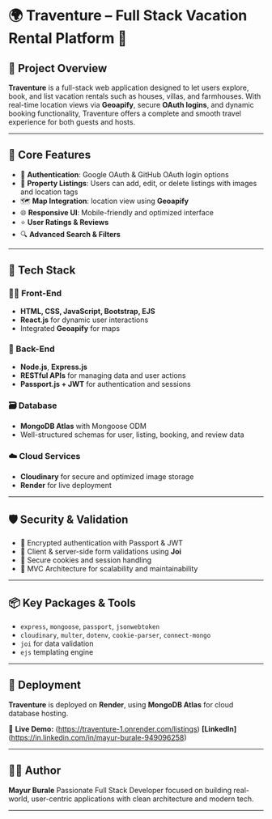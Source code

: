 # 🌍 Traventure – Full Stack Vacation Rental Platform 🏡

## 📝 Project Overview

**Traventure** is a full-stack web application designed to let users explore, book, and list vacation rentals such as houses, villas, and farmhouses. With real-time location views via **Geoapify**, secure **OAuth logins**, and dynamic booking functionality, Traventure offers a complete and smooth travel experience for both guests and hosts.

---

## 🎯 Core Features

* 🔑 **Authentication**: Google OAuth & GitHub OAuth login options
* 🏡 **Property Listings**: Users can add, edit, or delete listings with images and location tags
* 🗺️ **Map Integration**: location view using **Geoapify**
* 🌐 **Responsive UI**: Mobile-friendly and optimized interface
* ⭐ **User Ratings & Reviews**
* 🔍 **Advanced Search & Filters**

---

## 🧰 Tech Stack

### 👨‍💻 Front-End

* **HTML, CSS, JavaScript, Bootstrap, EJS**
* **React.js** for dynamic user interactions
* Integrated **Geoapify** for maps 

### 🧪 Back-End

* **Node.js**, **Express.js**
* **RESTful APIs** for managing data and user actions
* **Passport.js + JWT** for authentication and sessions

### 🗃️ Database

* **MongoDB Atlas** with Mongoose ODM
* Well-structured schemas for user, listing, booking, and review data

### ☁️ Cloud Services

* **Cloudinary** for secure and optimized image storage
* **Render** for live deployment

---

## 🛡️ Security & Validation

* 🔐 Encrypted authentication with Passport & JWT
* 🧾 Client & server-side form validations using **Joi**
* 🍪 Secure cookies and session handling
* 🧱 MVC Architecture for scalability and maintainability

---

## 📦 Key Packages & Tools

* `express`, `mongoose`, `passport`, `jsonwebtoken`
* `cloudinary`, `multer`, `dotenv`, `cookie-parser`, `connect-mongo`
* `joi` for data validation
* `ejs` templating engine

---

## 🚀 Deployment

**Traventure** is deployed on **Render**, using **MongoDB Atlas** for cloud database hosting.

🔗 **Live Demo:** (https://traventure-1.onrender.com/listings)
**[LinkedIn]** (https://in.linkedin.com/in/mayur-burale-949096258)


---

## 👨‍💻 Author

**Mayur Burale**
Passionate Full Stack Developer focused on building real-world, user-centric applications with clean architecture and modern tech.

---

